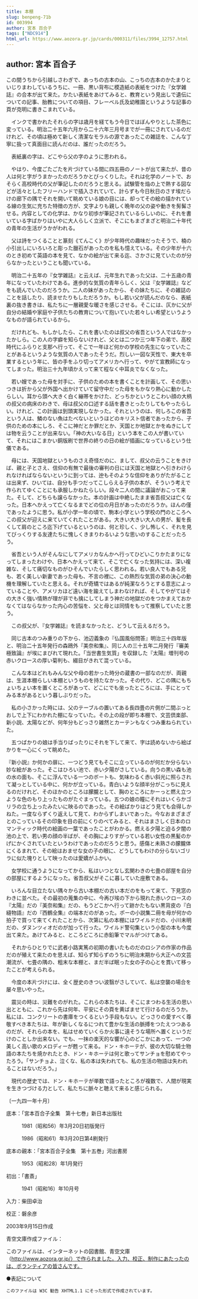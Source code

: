 ```yaml
---
title: 本棚
slug: benpeng-71b
id: 003994
author: 宮本 百合子
tags: ["NDC914"]
html_url: https://www.aozora.gr.jp/cards/000311/files/3994_12757.html
---
```


## author: 宮本 百合子

この間うちから引越しさわぎで、あっちの古本の山、こっちの古本のかたまりといじりまわしているうちに、一冊、黒い背布に模造紙の表紙をつけた『女学雑誌』の合本が出て来た。かたい表紙をあけてみると、教育という見出しで遺伝についての記事、胎教についての項目、フレーベル氏及幼稚園というような記事の頁が克明に書きこまれている。

　インクで書かれたそれらの字は歳月を経てもう今日ではぼんやりとした茶色に変っている。明治二十五年六月から二十六年三月号までが一冊にされているのだけれど、その頃は極めて新しく清潔なモラルの源であったこの雑誌を、こんな丁寧に扱って真面目に読んだのは、誰だったのだろう。

　表紙裏の字は、どこやら父の字のように思われる。

　やはり、今度ごたごたを片づけている間に四五冊のノートが出て来たが、昔の人は何と字がうまかったのだろうかとびっくりした。それは化学のノートで、おそらく高校時代の父が筆記したのだろうと思える。試験管を焔の上で熱する図などが活々としたフリーハンドで插入されていて、計らずも今日秋日のさす埃だらけの廊下の隅でそれを開いて眺めている娘の目には、却ってその絵の描かれている線の生気に充ちた特徴の方が、文字よりも親しく晩年の父の姿や動きを髣髴させる。内容としての化学は、かなり初歩が筆記されているらしいのに、それを書いている字ばかりはいやに大人らしく立派で、そこにもまざまざと明治二十年代の青年の生活がうかがわれる。

　父は詩をつくることと篆刻《てんこく》が少年時代の趣味だったそうで、楠の小引出しにいろいろと彫った臘石があったのを私も憶えている。その少年が十六のとき初めて英語の本を見て、なかの絵が出て来る迄、さかさに見ていたのが分らなかったということも聞いている。

　明治二十五年の『女学雑誌』と云えば、元年生れであった父は、二十五歳の青年になっていたわけである。進歩的な気質の青年らしく、父は『女学雑誌』などをも読んでいたのだろうか。二人の妹があったから、その妹たちに、その雑誌のことを話したり、読ませたりもしただろうか。もし若い父が読んだのなら、表紙裏の抜き書きは、私たちに一層親愛な暖さを感じさせる。そこには、仄かに父が自分の結婚や家庭や子供たちの教育について抱いていた若々しい希望というようなものが語られているから。

　だけれども、もしかしたら、これを書いたのは叔父の省吾という人ではなかったかしら。この人の字癖を知らないけれど、父とは二つか三つ年下の弟で、高校時代にふらりと支那へ行って、そこで一年ほど何かの学校の先生になっていたことがあるというような気質の人であったそうだ。烈しい一図な天性で、東大を卒業するという年に、皆の手をふり切ってアメリカへ行って、やがて宣教師になってしまった。明治三十九年頃かえって来て程なく中耳炎でなくなった。

　若い嫂であった母を対手に、子供のための本を書くことを計画して、その思いつきは折から父が外国へ出かけていて留守中だった母をもかなり熱心に動かしたらしい。耳から頭へ大きく白く繃帯をかけた、どっちかというとこわい顔の大柄の叔父の病床のわきで、母は叔父の口述する話を書きとったりしてもやったらしい。けれど、この計画は到頭実現しなかった。それというのは、何しろこの省吾という人は、鱗のない魚はたべないというほどのキリスト信者であったから、子供のための本にしろ、そこに神だとか罪だとか、天国とか地獄とかをぬきにしては物を云うことが出来ない。「神の大いなる日」という本をこの人が書いていて、それにはこまかい銅版刷で世界の終りの日の絵が插画になっているという仕儀である。

　母には、天国地獄というものさえ奇怪だのに、まして、叔父の云うことをきけば、親と子とさえ、信仰の有無で最後の審判の日には天国と地獄とへ引きわけられなければならないというに到っては、迚もそのような信仰をありがたがることは出来ず、ひいては、自分も手つだってこしらえる子供の本が、そういう考えで作られてゆくことにも承服しかねたらしい。段々二人の間に議論がおこって来た。そして、どちらも譲らなかった。本の計画は中絶したまま省吾叔父は亡くなった。日本へかえって亡くなるまでどの位の月日があったのだろうか。ほんの僅であったように思う。私が小学一年の頃で、駒本小学という学校の門のところへこの叔父が迎えに来ていてくれたことがある。大きい大きい大人の男が、髪を長くして肩のところ迄下げているというのは、何と珍しく、少し怖しく、それを見てびっくりする友達たちに愧しくきまりわるいような思いのすることだったろう。

　省吾という人がそんなにしてアメリカなんかへ行ってひどいこりかたまりになってしまったわけや、日本へかえって来て、そこで亡くなった気持には、深い複雑な、そして痛切なものがひそんでいたらしく思われる。若い良人でもある兄も、若く美しい新妻であった母も、不言の裡に、この熱烈な気質の弟の決心の動機を理解していたと思える。それが奇矯ではあるが純潔なろうとする意志によっていることや、アメリカほど遠い海を踰えてしまわなければ、そしてやがてはその大きく強い情熱が理が非でも擒にしてしまう神だの地獄だのをつかまえておかなくてはならなかった内心の苦悩を、父と母とは同情をもって推察していたと思う。

　この叔父が、『女学雑誌』を読まなかったと、どうして云えるだろう。

　同じ古本のつみ重りの下から、池辺義象の『仏国風俗問答』明治三十四年版と、明治二十五年発行の森鴎外『美奈和集』、同じ人の三十五年二月発行『審美極致論』が埃にまびれて現れた。「当世書生気質」を収録した『太陽』増刊号の赤いクロースの厚い菊判も、綴目がきれて混っている。

　こんな本はどれもみんな父や母の若かった時分の蔵書の一部なのだが、両親は、生涯本棚らしい本棚というものを持たなかった。その代り、どこの隅にもちょいちょい本を置くところがあって、どこにでも坐ったところには、手にとってみる本があるという暮しぶりだった。

　私の小さかった時には、父のテーブルの置いてある長四畳の片側が二間ぶっとおしで上下にわかれた棚になっていた。その上の段が即ち本棚で、文芸倶楽部、新小説、太陽などが、何年分もどっさり雑然とカーテンもなくつみ重ねられていた。

　五つばかりの娘は手当りばったりにそれを下して来て、字は読めないから絵ばかりを一心にくって眺めた。

『新小説』か何かの扉に、一つどう見てもそこに立っているのが何だか分らない妙な絵があった。そこはひろい池で、赤い夕陽がさしている。向うの黒い森も池の水の面も、そこに浮んでいる一つのボートも、気味わるく赤い斜光に照らされて凝っとしている中に、何かが立っている。青白いような顔半分がこっちに見えるのだけれど、そのほかのところは朦朧として、胸のところにかーっと燃え立つような色のもり上ったものがたぐまっている。五つの娘の瞳にそれはいくらかゴリラの立ち上ったみたいに映るのであった。その絵ばかりはどう見ても会得しかねた。一度ならずくり返えして見て、わからずしまいであった。今なおまざまざとのこっているその印象を目の前にくりのべてみると、それはまさしく日本のロマンティック時代の絵画の一葉であったことがわかる。燃える夕陽と迫る夕闇の池の上で、若い男の顔の半ばが、その胸によりすがっている若い女性の黒髪のかげにかくされていたというわけであったのだろうと思う。感傷と未熟さの朦朧体にくるまれて、その絵はおませな女の子の眼に、どうしてもわけの分らないゴリラに似た塊りとして映ったのは愛嬌がふかい。

　女学校に通うようになってから、私はいつとなし玄関わきの七畳の部屋を自分の部屋にするようになった。省吾叔父がそこに暮していた座敷である。

　いろんな目立たない隅々から古い本棚だの古い本だのをもって来て、下見窓のわきに並べた。その最初の蒐集の中に、今再び埃の下から現れた赤いクロースの『太陽』だの『美奈和集』だの、もうどこかへ行って跡かたもない黒背皮の『白縫物語』だの『西鶴全集』の端本だのがあった。ポーの小説集二冊を母が何かの拍子で買って来てくれたことから、次第に私の本棚にはワイルドだの、小川未明だの、ダヌンツィオだのが加って行った。ワイルド警句集という小型の本も今度出て来た。あけてみると、ところどころに赤鉛筆でマルがつけてある。

　それからひとりでに武者小路実篤の初期の書いたものだのロシアの作家の作品だのが殖えて来たのを思えば、知らず知らずのうちに明治末期から大正への文芸潮流が、七畳の隅の、粗末な本棚と、まだ半ば眠った女の子の心とを貫いて移ったことが考えられる。

　今度の本片づけには、全く歴史のきつい波翳がさしていて、私は空襲の場合を屡々思いやった。

　震災の時は、災難をのがれた。これらの本たちは、そこにまつわる生活の思い出とともに、これから先は何年、平安にその頁を黄ばませて行けるのだろうか。私には、コンクリートの書庫をつくるという手段もない。どっさりの愛すべく尊敬すべき本たちは、年が新しくなるにつれて豊かな生活の脈搏をつたえつつあるのだが、それらの本を、私はせめていくらか火事に遠そうな場所へ置くというだけのことしか出来ない。でも、一抹の楽天的な響が心のどこかにあって、一つの美しく高い歌のメロディーが甦って来る。ドン・キホーテが、彼の大切な騎士物語の本たちを焼かれたとき、ドン・キホーテは何と歌ってサンチョを慰めてやったろう。「サンチョよ、泣くな、私の本は失われても、私の生活の物語は失われることはないだろう。」

　現代の歴史では、ドン・キホーテが単数で語ったところが複数で、人間が現実を生きつづける力として、私たちに脈々と聴えて来ると感じられる。

〔一九四一年十月〕













底本：「宮本百合子全集　第十七巻」新日本出版社


　　　1981（昭和56）年3月20日初版発行

　　　1986（昭和61）年3月20日第4刷発行

底本の親本：「宮本百合子全集　第十五巻」河出書房

　　　1953（昭和28）年1月発行

初出：「書斎」

　　　1941（昭和16）年10月号

入力：柴田卓治

校正：磐余彦

2003年9月15日作成

青空文庫作成ファイル：

このファイルは、インターネットの図書館、青空文庫（http://www.aozora.gr.jp/）で作られました。入力、校正、制作にあたったのは、ボランティアの皆さんです。











●表記について


	このファイルは W3C 勧告 XHTML1.1 にそった形式で作成されています。